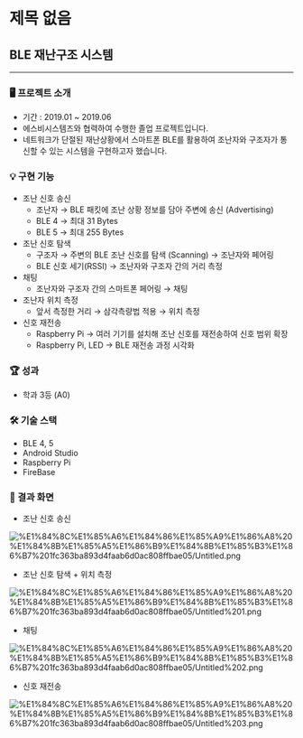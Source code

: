 # 제목 없음

## BLE 재난구조 시스템

---

### 🖥️ 프로젝트 소개

- 기간 : 2019.01 ~ 2019.06
- 에스비시스템즈와 협력하여 수행한 졸업 프로젝트입니다.
- 네트워크가 단절된 재난상황에서 스마트폰 BLE를 활용하여 조난자와 구조자가 통신할 수 있는 시스템을 구현하고자 했습니다.

### 💡 구현 기능

- 조난 신호 송신
    - 조난자 → BLE 패킷에 조난 상황 정보를 담아 주변에 송신 (Advertising)
    - BLE 4 → 최대 31 Bytes
    - BLE 5 → 최대 255 Bytes
- 조난 신호 탐색
    - 구조자 → 주변의 BLE 조난 신호를 탐색 (Scanning) → 조난자와 페어링
    - BLE 신호 세기(RSSI) → 조난자와 구조자 간의 거리 측정
- 채팅
    - 조난자와 구조자 간의 스마트폰 페어링 → 채팅
- 조난자 위치 측정
    - 앞서 측정한 거리 → 삼각측량법 적용 → 위치 측정
- 신호 재전송
    - Raspberry Pi → 여러 기기를 설치해 조난 신호를 재전송하여 신호 범위 확장
    - Raspberry Pi, LED → BLE 재전송 과정 시각화

### 🏆 성과

- 학과 3등 (A0)

### 🛠️ 기술 스택

- BLE 4, 5
- Android Studio
- Raspberry Pi
- FireBase

### 📸 결과 화면

- 조난 신호 송신

![%E1%84%8C%E1%85%A6%E1%84%86%E1%85%A9%E1%86%A8%20%E1%84%8B%E1%85%A5%E1%86%B9%E1%84%8B%E1%85%B3%E1%86%B7%201fc363ba893d4faab6d0ac808ffbae05/Untitled.png](%E1%84%8C%E1%85%A6%E1%84%86%E1%85%A9%E1%86%A8%20%E1%84%8B%E1%85%A5%E1%86%B9%E1%84%8B%E1%85%B3%E1%86%B7%201fc363ba893d4faab6d0ac808ffbae05/Untitled.png)

- 조난 신호 탐색 + 위치 측정

![%E1%84%8C%E1%85%A6%E1%84%86%E1%85%A9%E1%86%A8%20%E1%84%8B%E1%85%A5%E1%86%B9%E1%84%8B%E1%85%B3%E1%86%B7%201fc363ba893d4faab6d0ac808ffbae05/Untitled%201.png](%E1%84%8C%E1%85%A6%E1%84%86%E1%85%A9%E1%86%A8%20%E1%84%8B%E1%85%A5%E1%86%B9%E1%84%8B%E1%85%B3%E1%86%B7%201fc363ba893d4faab6d0ac808ffbae05/Untitled%201.png)

- 채팅

![%E1%84%8C%E1%85%A6%E1%84%86%E1%85%A9%E1%86%A8%20%E1%84%8B%E1%85%A5%E1%86%B9%E1%84%8B%E1%85%B3%E1%86%B7%201fc363ba893d4faab6d0ac808ffbae05/Untitled%202.png](%E1%84%8C%E1%85%A6%E1%84%86%E1%85%A9%E1%86%A8%20%E1%84%8B%E1%85%A5%E1%86%B9%E1%84%8B%E1%85%B3%E1%86%B7%201fc363ba893d4faab6d0ac808ffbae05/Untitled%202.png)

- 신호 재전송

![%E1%84%8C%E1%85%A6%E1%84%86%E1%85%A9%E1%86%A8%20%E1%84%8B%E1%85%A5%E1%86%B9%E1%84%8B%E1%85%B3%E1%86%B7%201fc363ba893d4faab6d0ac808ffbae05/Untitled%203.png](%E1%84%8C%E1%85%A6%E1%84%86%E1%85%A9%E1%86%A8%20%E1%84%8B%E1%85%A5%E1%86%B9%E1%84%8B%E1%85%B3%E1%86%B7%201fc363ba893d4faab6d0ac808ffbae05/Untitled%203.png)
